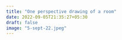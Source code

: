 ```yaml
---
title: "One perspective drawing of a room"
date: 2022-09-05T21:35:27+05:30
draft: false
image: "5-sept-22.jpeg"
---
```

